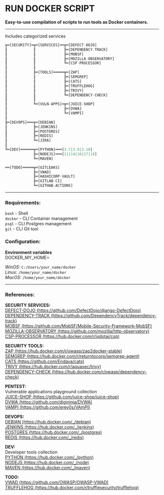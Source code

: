 # RUN DOCKER SCRIPT  
  
**Easy-to-use compilation of scripts to run tools as Docker containers.**  
  
---
Includes categorized services  
  
```dart
╦═[SECURITY]═╦═[SERVICES]══╦═[DEFECT-DOJO]
║            ║             ╠═[DEPENDENCY-TRACK]
║            ║             ╠═[MOBSF]
║            ║             ╠═[MOZILLA-OBSERVATORY]
║            ║             ╚═[CSP-PROCESSOR]
║            ║
║            ╠═[TOOLS]═════╦═[ZAP]
║            ║             ╠═[SEMGREP]
║            ║             ╠═[CATS]
║            ║             ╠═[TRUFFLEHOG]
║            ║             ╠═[TRIVY]
║            ║             ╚═[DEPENDENCY-CHECK]
║            ║
║            ╚═[VULN-APPS]═╦═[JUICE-SHOP]
║                          ╠═[DVWA]
║                          ╚═[VAMPI]
║
╠═[DEVOPS]═══╦═[DEBIAN]
║            ╠═[JENKINS]
║            ╠═[POSTGRES]
║            ╠═[REDIS]
║            ╚═[JIRA]
║
╚═[DEV]══════╦═[PYTHON]═══[3.7|3.9|3.10]
             ╠═[NODEJS]═══[11|14|16|17|18]
             ╚═[MAVEN]

══[TODO]═════╦═[GITLEAKS]
             ╠═[VWAD]
             ╠═[HASHICORP-VAULT]
             ╠═[GITLAB-CI]
             ╚═[GITHAB-ACTIONS]
```
---
### Requirements:  
`bash` - Shell  
`docker` - CLI Container management  
`psql` - CLI Postgres management  
`git` - CLI Git tool  
### Configuration:  
**Environment variables**  
DOCKER_MY_HOME=  
  
*WinOS:* `C:/Users/your_name/docker`  
*Linux:* `/home/your_name/docker`  
*MacOS:* `/home/your_name/docker`  
  
---
### References:  
**SECURITY SERVICES:**  
[DEFECT-DOJO (https://github.com/DefectDojo/django-DefectDojo)](https://github.com/DefectDojo/django-DefectDojo)  
[DEPENDENCY-TRACK (https://github.com/DependencyTrack/dependency-track)](https://github.com/DependencyTrack/dependency-track)  
[MOBSF (https://github.com/MobSF/Mobile-Security-Framework-MobSF)](https://github.com/MobSF/Mobile-Security-Framework-MobSF)  
[MOZILLA-OBSERVATORY (https://github.com/mozilla/http-observatory)](https://github.com/mozilla/http-observatory)  
[CSP-PROCESSOR (https://hub.docker.com/r/ixdotai/csp)](https://hub.docker.com/r/ixdotai/csp)  
  
**SECURITY TOOLS:**  
[ZAP (https://hub.docker.com/r/owasp/zap2docker-stable)](https://hub.docker.com/r/owasp/zap2docker-stable)  
[SEMGREP (https://hub.docker.com/r/returntocorp/semgrep-agent)](https://hub.docker.com/r/returntocorp/semgrep-agent)  
[CATS (https://github.com/Endava/cats)](https://github.com/Endava/cats)  
[TRIVY (https://hub.docker.com/r/aquasec/trivy)](https://hub.docker.com/r/aquasec/trivy)  
[DEPENDENCY-CHECK (https://hub.docker.com/r/owasp/dependency-check)](https://hub.docker.com/r/owasp/dependency-check)  
  
**PENTEST:**  
Vulnerable applications playground collection  
[JUICE-SHOP (https://github.com/juice-shop/juice-shop)](https://github.com/juice-shop/juice-shop)  
[DVWA (https://github.com/digininja/DVWA)](https://github.com/digininja/DVWA)  
[VAMPI (https://github.com/erev0s/VAmPI)](https://github.com/erev0s/VAmPI)  
  
**DEVOPS:**  
[DEBIAN (https://hub.docker.com/_/debian)](https://hub.docker.com/_/debian)  
[JENKINS (https://hub.docker.com/_/jenkins)](https://hub.docker.com/_/jenkins)  
[POSTGRES (https://hub.docker.com/_/postgres)](https://hub.docker.com/_/postgres)  
[REDIS (https://hub.docker.com/_/redis)](https://hub.docker.com/_/redis)  
  
**DEV:**  
Developer tools collection  
[PYTHON (https://hub.docker.com/_/python)](https://hub.docker.com/_/python)  
[NODEJS (https://hub.docker.com/_/node)](https://hub.docker.com/_/node)  
[MAVEN (https://hub.docker.com/_/maven)](https://hub.docker.com/_/maven)  
  
**TODO:**  
[VWAD (https://github.com/OWASP/OWASP-VWAD)](https://github.com/OWASP/OWASP-VWAD)  
[TRUFFLEHOG (https://hub.docker.com/r/trufflesecurity/trufflehog)](https://hub.docker.com/r/trufflesecurity/trufflehog)  
  